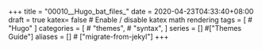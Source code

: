 +++
title =  "00010__Hugo_bat_files_"
date =  2020-04-23T04:33:40+08:00
draft = true
katex= false    # Enable / disable katex math rendering
tags = [
    # "Hugo" 
]
categories = [
    # "themes",
    # "syntax",
]
series = [] #["Themes Guide"]
aliases = [] # ["migrate-from-jekyl"]
+++
